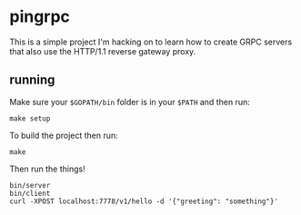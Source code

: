 # pingrpc

This is a simple project I'm hacking on to learn how to create GRPC servers that also use the HTTP/1.1 reverse gateway proxy. 

## running

Make sure your `$GOPATH/bin` folder is in your `$PATH` and then run:

```
make setup
```

To build the project then run:

```
make
```

Then run the things!

```
bin/server
bin/client
curl -XPOST localhost:7778/v1/hello -d '{"greeting": "something"}'
```